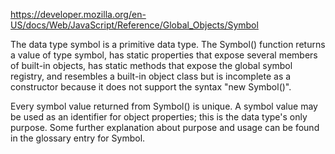 https://developer.mozilla.org/en-US/docs/Web/JavaScript/Reference/Global_Objects/Symbol

The data type symbol is a primitive data type. The Symbol() function returns a value of 
type symbol, has static properties that expose several members of built-in objects, has 
static methods that expose the global symbol registry, and resembles a built-in object 
class but is incomplete as a constructor because it does not support the syntax "new 
Symbol()".  

Every symbol value returned from Symbol() is unique.  A symbol value may be used as an 
identifier for object properties; this is the data type's only purpose.  Some further 
explanation about purpose and usage can be found in the glossary entry for Symbol.
